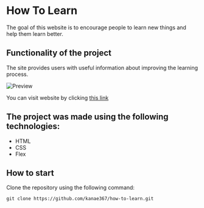 # How To Learn

The goal of this website is to encourage people to learn new things and help them learn better.

## Functionality of the project

The site provides users with useful information about improving the learning process.

![Preview](preview.gif)

You can visit website by clicking [this link](https://kanae367.github.io/how-to-learn/)

## The project was made using the following technologies:

- HTML
- CSS
- Flex

## How to start

Clone the repository using the following command: 

`git clone https://github.com/kanae367/how-to-learn.git`



